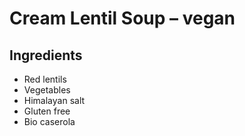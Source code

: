 # Cream Lentil Soup – vegan
## Ingredients
<ul>
  <li>Red lentils</li>
  <li>Vegetables</li>
  <li>Himalayan salt</li>
  <li>Gluten free</li>
  <li>Bio caserola</li>
</ul>
